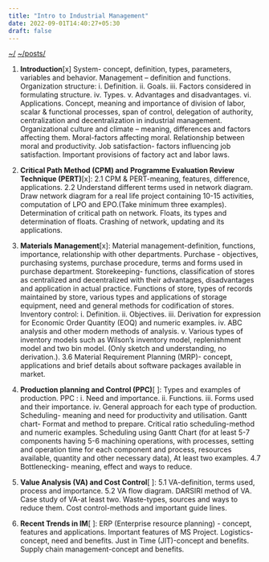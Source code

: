```yaml
---
title: "Intro to Industrial Management"
date: 2022-09-01T14:40:27+05:30
draft: false
---
```


[~/](../../)
[~/posts/](../)

1. **Introduction**[x]
    System- concept, definition, types,
    parameters, variables and behavior.
    Management – definition and
    functions.
    Organization structure:
    i. Definition.
    ii. Goals.
    iii. Factors considered in formulating
    structure.
    iv. Types.
    v. Advantages and disadvantages.
    vi. Applications.
    Concept, meaning and importance of
    division of labor, scalar & functional
    processes, span of control, delegation of
    authority, centralization and
    decentralization in industrial
    management.
    Organizational culture and climate –
    meaning, differences and factors
    affecting them.
    Moral-factors affecting moral.
    Relationship between moral and
    productivity.
    Job satisfaction- factors influencing
    job satisfaction.
    Important provisions of factory act
    and labor laws.

2. **Critical Path Method (CPM) and**
    **Programme Evaluation Review**
    **Technique (PERT)**[x]:
    2.1 CPM & PERT-meaning, features,
    difference, applications. 2.2 Understand
    different terms used in network diagram.
    Draw network diagram for a real life
    project containing 10-15 activities,
    computation of LPO and EPO.(Take
    minimum three examples).
    Determination of critical path on
    network.
    Floats, its types and determination of
    floats.
    Crashing of network, updating and
    its applications.

3. **Materials Management**[x]:
    Material management-definition,
    functions, importance, relationship with
    other departments.
    Purchase - objectives, purchasing
    systems, purchase procedure, terms and
    forms used in purchase department.
    Storekeeping- functions, classification
    of stores as centralized and decentralized
    with their advantages, disadvantages and
    application in actual practice.
    Functions of store, types of records
    maintained by store, various types and
    applications of storage equipment, need
    and general methods for codification of
    stores.
    Inventory control:
    i. Definition.
    ii. Objectives.
    iii. Derivation for expression for
    Economic Order Quantity (EOQ) and
    numeric examples. iv. ABC analysis and
    other modern methods of analysis.
    v. Various types of inventory models
    such as Wilson’s inventory model,
    replenishment model and two bin model.
    (Only sketch and understanding, no
    derivation.).
    3.6 Material Requirement Planning
    (MRP)- concept, applications and brief
    details about software packages available
    in market.

4. **Production planning and Control (PPC)**[ ]:
    Types and examples of production.
    PPC : i. Need and importance. ii.
    Functions. iii. Forms used and their
    importance. iv. General approach for
    each type of production.
    Scheduling- meaning and need for
    productivity and utilisation.
    Gantt chart- Format and method to
    prepare.
    Critical ratio scheduling-method and
    numeric examples.
    Scheduling using Gantt Chart (for at
    least 5-7 components having 5-6 machining operations, 
    with processes,
    setting and operation time for each
    component and process, resources
    available, quantity and other necessary
    data), At least two examples.
    4.7 Bottlenecking- meaning, effect and
    ways to reduce.

5. **Value Analysis (VA) and Cost Control**[ ]:
    5.1 VA-definition, terms used, process and
    importance. 5.2 VA flow diagram.
    DARSIRI method of VA.
    Case study of VA-at least two.
    Waste-types, sources and ways to reduce them.
    Cost control-methods and important guide lines.

6. **Recent Trends in IM**[ ]:
    ERP (Enterprise resource planning) - concept,
    features and applications.
    Important features of MS Project.
    Logistics- concept, need and benefits.
    Just in Time (JIT)-concept and benefits.
    Supply chain management-concept and benefits.
